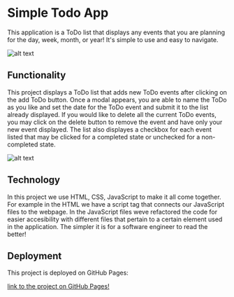 # Simple Todo App

This application is a ToDo list that displays any events that you are planning for the day, week, month, or year! It's simple to use and easy to navigate.

![alt text](./images/demo/Screenshot%202025-06-21%20at%206.04.51 AM.png)

## Functionality

This project displays a ToDo list that adds new ToDo events after clicking on the add ToDo button. Once a modal appears, you are able to name the ToDo as you like and set the date for the ToDo event and submit it to the list already displayed. If you would like to delete all the current ToDo events, you may click on the delete button to remove the event and have only your new event displayed. The list also displayes a checkbox for each event listed that may be clicked for a completed state or unchecked for a non-completed state.

![alt text](./images/demo/Screenshot%202025-06-21%20at%206.05.47 AM.png)

## Technology

In this project we use HTML, CSS, JavaScript to make it all come together. For example in the HTML we have a script tag that connects our JavaScript files to the webpage. In the JavaScript files weve refactored the code for easier accesibility with different files that pertain to a certain element used in the application. The simpler it is for a software engineer to read the better!

## Deployment

This project is deployed on GitHub Pages:

[link to the project on GitHub Pages!](https://garzaivan.github.io/se_project_todo-app/)
